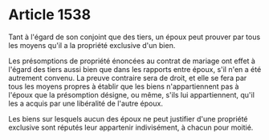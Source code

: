 # Article 1538

Tant à l'égard de son conjoint que des tiers, un époux peut prouver par tous les moyens qu'il a la propriété exclusive d'un bien.

Les présomptions de propriété énoncées au contrat de mariage ont effet à l'égard des tiers aussi bien que dans les rapports entre époux, s'il n'en a été autrement convenu. La preuve contraire sera de droit, et elle se fera par tous les moyens propres à établir que les biens n'appartiennent pas à l'époux que la présomption désigne, ou même, s'ils lui appartiennent, qu'il les a acquis par une libéralité de l'autre époux.

Les biens sur lesquels aucun des époux ne peut justifier d'une propriété exclusive sont réputés leur appartenir indivisément, à chacun pour moitié.

